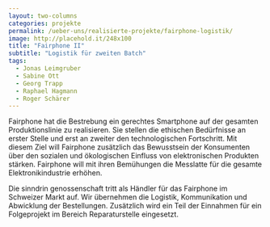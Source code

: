 ```yaml
---
layout: two-columns
categories: projekte
permalink: /ueber-uns/realisierte-projekte/fairphone-logistik/
image: http://placehold.it/248x100
title: "Fairphone II"
subtitle: "Logistik für zweiten Batch"
tags:
  - Jonas Leimgruber
  - Sabine Ott
  - Georg Trapp
  - Raphael Hagmann
  - Roger Schärer
---
```


Fairphone hat die Bestrebung ein gerechtes Smartphone auf der gesamten Produktionslinie zu realisieren. Sie stellen die ethischen Bedürfnisse an erster Stelle und erst an zweiter den technologischen Fortschritt. Mit diesem Ziel will Fairphone zusätzlich das Bewusstsein der Konsumenten über den sozialen und ökologischen Einfluss von elektronischen Produkten stärken. Fairphone will mit ihren Bemühungen die Messlatte für die gesamte Elektronikindustrie erhöhen.

Die sinndrin genossenschaft tritt als Händler für das Fairphone im Schweizer Markt auf. Wir übernehmen die Logistik, Kommunikation und Abwicklung der Bestellungen. Zusätzlich wird ein Teil der Einnahmen für ein Folgeprojekt im Bereich Reparaturstelle eingesetzt.
